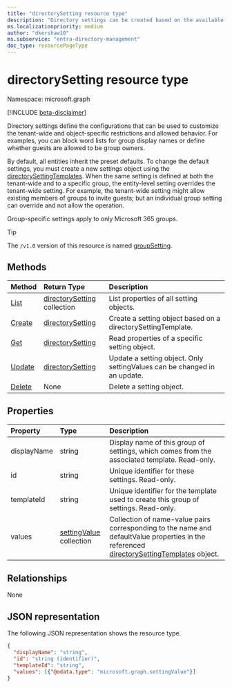 ```yaml
---
title: "directorySetting resource type"
description: "Directory settings can be created based on the available directorySettingTemplates, and changed from their preset defaults."
ms.localizationpriority: medium
author: "dkershaw10"
ms.subservice: "entra-directory-management"
doc_type: resourcePageType
---
```


# directorySetting resource type

Namespace: microsoft.graph

[!INCLUDE [beta-disclaimer](../../includes/beta-disclaimer.md)]

Directory settings define the configurations that can be used to customize the tenant-wide and object-specific restrictions and allowed behavior. For examples, you can block word lists for group display names or define whether guests are allowed to be group owners.

By default, all entities inherit the preset defaults. To change the default settings, you must create a new settings object using the [directorySettingTemplates](directorysettingtemplate.md). When the same setting is defined at both the tenant-wide and to a specific group, the entity-level setting overrides the tenant-wide setting. For example, the tenant-wide setting might allow existing members of groups to invite guests; but an individual group setting can override and not allow the operation.

Group-specific settings apply to only Microsoft 365 groups.

> [!TIP]
> The `/v1.0` version of this resource is named [groupSetting](/graph/api/resources/groupsetting?view=graph-rest-1.0&preserve-view=true).

## Methods

| Method           | Return Type    |Description|
|:---------------|:--------|:----------|
|[List](../api/group-list-settings.md) | [directorySetting](directorysetting.md) collection |List properties of all setting objects.|
|[Create](../api/group-post-settings.md) | [directorySetting](directorysetting.md) |Create a setting object based on a directorySettingTemplate.|
|[Get](../api/directorysetting-get.md) | [directorySetting](directorysetting.md) |Read properties of a specific setting object.|
|[Update](../api/directorysetting-update.md) | [directorySetting](directorysetting.md)    |Update a setting object. Only settingValues can be changed in an update.|
|[Delete](../api/directorysetting-delete.md) | None |Delete a setting object. |

## Properties
| Property       | Type    |Description|
|:---------------|:--------|:----------|
|displayName|string|Display name of this group of settings, which comes from the associated template. Read-only.|
|id|string| Unique identifier for these settings. Read-only.|
|templateId|string| Unique identifier for the template used to create this group of settings. Read-only.|
|values|[settingValue](settingvalue.md) collection| Collection of name-value pairs corresponding to the name and defaultValue properties in the referenced [directorySettingTemplates](directorysettingtemplate.md) object.|

## Relationships
None


## JSON representation

The following JSON representation shows the resource type.

<!-- {
  "blockType": "resource",
  "optionalProperties": [

  ],
  "@odata.type": "microsoft.graph.directorySetting"
}-->

```json
{
  "displayName": "string",
  "id": "string (identifier)",
  "templateId": "string",
  "values": [{"@odata.type": "microsoft.graph.settingValue"}]
}

```

<!-- uuid: 8fcb5dbc-d5aa-4681-8e31-b001d5168d79
2015-10-25 14:57:30 UTC -->
<!--
{
  "type": "#page.annotation",
  "description": "directorySetting resource",
  "keywords": "",
  "section": "documentation",
  "tocPath": "",
  "suppressions": []
}
-->


